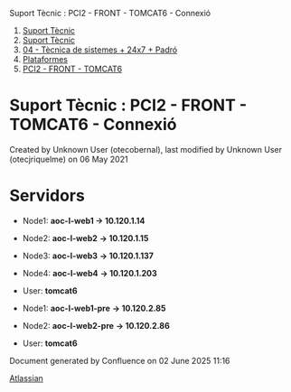 Suport Tècnic : PCI2 - FRONT - TOMCAT6 - Connexió  

1.  [Suport Tècnic](index.md)
2.  [Suport Tècnic](13893782.md)
3.  [04 - Tècnica de sistemes + 24x7 + Padró](26313202.md)
4.  [Plataformes](Plataformes_41520520.md)
5.  [PCI2 - FRONT - TOMCAT6](PCI2---FRONT---TOMCAT6_41520867.md)

Suport Tècnic : PCI2 - FRONT - TOMCAT6 - Connexió
=================================================

Created by Unknown User (otecobernal), last modified by Unknown User (otecjriquelme) on 06 May 2021

Servidors 
==========

*   Node1: **aoc-l-web1 → 10.120.1.14**
    
*   Node2: **aoc-l-web2** **→ 10.120.1.15**
*   Node3: **aoc-l-web3** **→ 10.120.1.137**
*   Node4: **aoc-l-web4** **→ 10.120.1.203**
*   User: **tomcat6**

*   Node1: **aoc-l-web1-pre** **→ 10.120.2.85**
    
*   Node2: **aoc-l-web2-pre** **→ 10.120.2.86**
*   User: **tomcat6**

Document generated by Confluence on 02 June 2025 11:16

[Atlassian](http://www.atlassian.com/)
